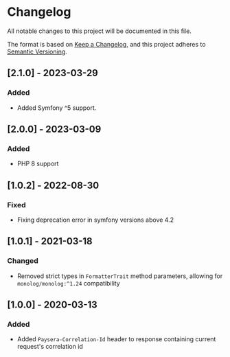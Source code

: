 # Changelog
All notable changes to this project will be documented in this file.

The format is based on [Keep a Changelog](https://keepachangelog.com/en/1.0.0/),
and this project adheres to [Semantic Versioning](https://semver.org/spec/v2.0.0.html).

## [2.1.0] - 2023-03-29
### Added
- Added Symfony ^5 support.

## [2.0.0] - 2023-03-09
### Added
- PHP 8 support

## [1.0.2] - 2022-08-30
### Fixed
- Fixing deprecation error in symfony versions above 4.2

## [1.0.1] - 2021-03-18
### Changed
- Removed strict types in `FormatterTrait` method parameters, allowing for `monolog/monolog:^1.24` compatibility

## [1.0.0] - 2020-03-13
### Added
- Added `Paysera-Correlation-Id` header to response containing current request's correlation id
